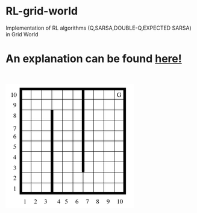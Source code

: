 # RL-grid-world
Implementation of RL algorithms (Q,SARSA,DOUBLE-Q,EXPECTED SARSA) in Grid World

<h1>An explanation can be found <a href="https://michaelpacheco.net/blog/RL-grid-world">here!</a></h1><br>

![Arrow](header.jpg?raw=true "")
